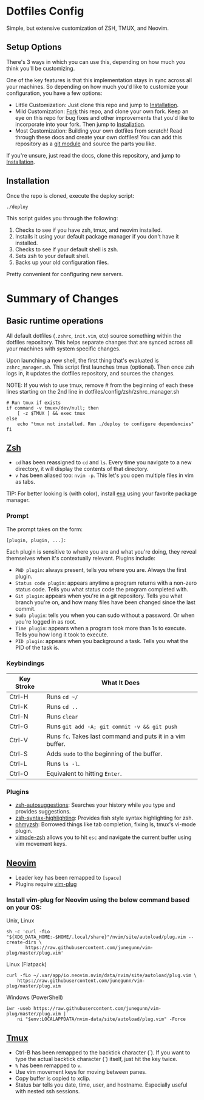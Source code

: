 # Dotfiles Config

Simple, but extensive customization of ZSH, TMUX, and Neovim.

## Setup Options

There's 3 ways in which you can use this, depending on how much you think you'll be customizing.

One of the key features is that this implementation stays in sync across all your machines. So depending on how much you'd like to customize your configuration, you have a few options:

* Little Customization: Just clone this repo and jump to [Installation](#installation).
* Mild Customization: [Fork]() this repo, and clone your own fork. Keep an eye on this repo for bug fixes and other improvements that you'd like to incorporate into your fork. Then jump to [Installation](#installation).
* Most Customization: Building your own dotfiles from scratch! Read through these docs and create your own dotfiles! You can add this repository as a [git module](https://git-scm.com/book/en/v2/Git-Tools-Submodules) and source the parts you like.

If you're unsure, just read the docs, clone this repository, and jump to [Installation](#installation).

## Installation

Once the repo is cloned, execute the deploy script:
```
./deploy
```

This script guides you through the following:

1. Checks to see if you have zsh, tmux, and neovim installed.
2. Installs it using your default package manager if you don't have it installed.
3. Checks to see if your default shell is zsh.
4. Sets zsh to your default shell.
5. Backs up your old configuration files.

Pretty convenient for configuring new servers.

# Summary of Changes

## Basic runtime operations

All default dotfiles (`.zshrc`, `init.vim`, etc) source something within the dotfiles repository. This helps separate changes that are synced across all your machines with system specific changes.

Upon launching a new shell, the first thing that's evaluated is `zshrc_manager.sh`. This script first launches tmux (optional). Then once zsh logs in, it updates the dotfiles repository, and sources the changes.

NOTE: If you wish to use tmux, remove # from the beginning of each these lines starting on the 2nd line in dotfiles/config/zsh/zshrc_manager.sh
```
# Run tmux if exists
if command -v tmux>/dev/null; then
	[ -z $TMUX ] && exec tmux
else
	echo "tmux not installed. Run ./deploy to configure dependencies"
fi
```

## [Zsh](https://en.wikipedia.org/wiki/Z_shell)

* `cd` has been reassigned to `cd` and `ls`. Every time you navigate to a new directory, it will display the contents of that directory.
* `v` has been aliased too: `nvim -p`. This let's you open multiple files in vim as tabs.

TIP: For better looking ls (with color), install [exa](https://github.com/ogham/exa) using your favorite package manager.

### Prompt

The prompt takes on the form:

```
[plugin, plugin, ...]:
```

Each plugin is sensitive to where you are and what you're doing, they reveal themselves when it's contextually relevant. Plugins include:

* `PWD plugin`: always present, tells you where you are. Always the first plugin.
* `Status code plugin`: appears anytime a program returns with a non-zero status code. Tells you what status code the program completed with.
* `Git plugin`: appears when you're in a git repository. Tells you what branch you're on, and how many files have been changed since the last commit.
* `Sudo plugin`: tells you when you can sudo without a password. Or when you're logged in as root.
* `Time plugin`: appears when a program took more than 1s to execute. Tells you how long it took to execute.
* `PID plugin`: appears when you background a task. Tells you what the PID of the task is.

### Keybindings
| Key Stroke | What It Does                                                 |
|------------|--------------------------------------------------------------|
| Ctrl-H     | Runs ``cd ~/``                                               |
| Ctrl-K     | Runs ``cd ..``                                               |
| Ctrl-N     | Runs ``clear``                                               |
| Ctrl-G     | Runs ``git add -A; git commit -v && git push``               |
| Ctrl-V     | Runs ``fc``. Takes last command and puts it in a vim buffer. |
| Ctrl-S     | Adds ``sudo`` to the beginning of the buffer.                |
| Ctrl-L     | Runs ``ls -l``.                                              |
| Ctrl-O     | Equivalent to hitting ``Enter``.                             |

### Plugins

* [zsh-autosuggestions](https://github.com/zsh-users/zsh-autosuggestions): Searches your history while you type and provides suggestions.
* [zsh-syntax-highlighting](https://github.com/zsh-users/zsh-syntax-highlighting/tree/ad522a091429ba180c930f84b2a023b40de4dbcc): Provides fish style syntax highlighting for zsh.
* [ohmyzsh](https://github.com/robbyrussell/oh-my-zsh/tree/291e96dcd034750fbe7473482508c08833b168e3): Borrowed things like tab completion, fixing ls, tmux's vi-mode plugin.
* [vimode-zsh](https://github.com/robbyrussell/oh-my-zsh/tree/master/plugins/vi-mode) allows you to hit `esc` and navigate the current buffer using vim movement keys.

## [Neovim](https://neovim.io)

* Leader key has been remapped to `[space]`
* Plugins require [vim-plug](https://github.com/junegunn/vim-plug)

### Install vim-plug for Neovim using the below command based on your OS:
Unix, Linux
```
sh -c 'curl -fLo "${XDG_DATA_HOME:-$HOME/.local/share}"/nvim/site/autoload/plug.vim --create-dirs \
       https://raw.githubusercontent.com/junegunn/vim-plug/master/plug.vim'
```
Linux (Flatpack)
```
curl -fLo ~/.var/app/io.neovim.nvim/data/nvim/site/autoload/plug.vim \
    https://raw.githubusercontent.com/junegunn/vim-plug/master/plug.vim
```
Windows (PowerShell)
```
iwr -useb https://raw.githubusercontent.com/junegunn/vim-plug/master/plug.vim |`
    ni "$env:LOCALAPPDATA/nvim-data/site/autoload/plug.vim" -Force
```

## [Tmux](https://en.wikipedia.org/wiki/Tmux)

* Ctrl-B has been remapped to the backtick character (&#96;). If you want to type the actual backtick character (&#96;) itself, just hit the key twice.
* `%` has been remapped to `v`.
* Use vim movement keys for moving between panes.
* Copy buffer is copied to xclip.
* Status bar tells you date, time, user, and hostname. Especially useful with nested ssh sessions.

